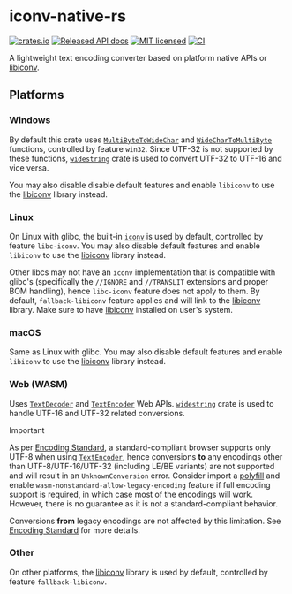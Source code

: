 # iconv-native-rs

[![crates.io](https://img.shields.io/crates/v/iconv-native.svg)](https://crates.io/crates/iconv-native)
[![Released API docs](https://docs.rs/iconv-native/badge.svg)](https://docs.rs/iconv-native)
[![MIT licensed](https://img.shields.io/badge/license-MIT-blue.svg)](./LICENSE)
[![CI](https://github.com/bdbai/iconv-native-rs/actions/workflows/run-tests.yaml/badge.svg)](https://github.com/bdbai/iconv-native-rs/actions/workflows/run-tests.yaml)

A lightweight text encoding converter based on platform native APIs or [libiconv].

## Platforms

### Windows

By default this crate uses [`MultiByteToWideChar`](https://learn.microsoft.com/en-us/windows/win32/api/stringapiset/nf-stringapiset-multibytetowidechar) and [`WideCharToMultiByte`](https://learn.microsoft.com/en-us/windows/win32/api/stringapiset/nf-stringapiset-widechartomultibyte) functions, controlled by feature `win32`. Since UTF-32 is not supported by these functions, [`widestring`](https://docs.rs/widestring) crate is used to convert UTF-32 to UTF-16 and vice versa.

You may also disable disable default features and enable `libiconv` to use the [libiconv] library instead.

### Linux

On Linux with glibc, the built-in [`iconv`](https://man7.org/linux/man-pages/man3/iconv.3.html) is used by default, controlled by feature `libc-iconv`. You may also disable default features and enable `libiconv` to use the [libiconv] library instead.

Other libcs may not have an `iconv` implementation that is compatible with glibc's (specifically the `//IGNORE` and `//TRANSLIT` extensions and proper BOM handling), hence `libc-iconv` feature does not apply to them. By default, `fallback-libiconv` feature applies and will link to the [libiconv] library. Make sure to have [libiconv] installed on user's system.

### macOS

Same as Linux with glibc.  You may also disable default features and enable `libiconv` to use the [libiconv] library instead.

### Web (WASM)

Uses [`TextDecoder`] and [`TextEncoder`] Web APIs. [`widestring`](https://docs.rs/widestring/latest/widestring/) crate is used to handle UTF-16 and UTF-32 related conversions.

> [!IMPORTANT]
> As per [Encoding Standard](https://encoding.spec.whatwg.org/#interface-textencoder), a standard-compliant browser supports only UTF-8 when using [`TextEncoder`], hence conversions **to** any encodings other than UTF-8/UTF-16/UTF-32 (including LE/BE variants) are not supported and will result in an `UnknownConversion` error.
> Consider import a [polyfill](https://www.npmjs.com/package/text-encoding-polyfill) and enable `wasm-nonstandard-allow-legacy-encoding` feature if full encoding support is required, in which case 
> most of the encodings will work. However, there is no guarantee as it is not a standard-compliant behavior.
>
> Conversions **from** legacy encodings are not affected by this limitation. See [Encoding Standard] for more details.

[`TextDecoder`]: https://developer.mozilla.org/en-US/docs/Web/API/TextDecoder
[`TextEncoder`]: https://developer.mozilla.org/en-US/docs/Web/API/TextEncoder
[Encoding Standard]: https://encoding.spec.whatwg.org/#interface-textencoder

### Other

On other platforms, the [libiconv] library is used by default, controlled by feature `fallback-libiconv`.

[libiconv]: https://www.gnu.org/software/libiconv/
